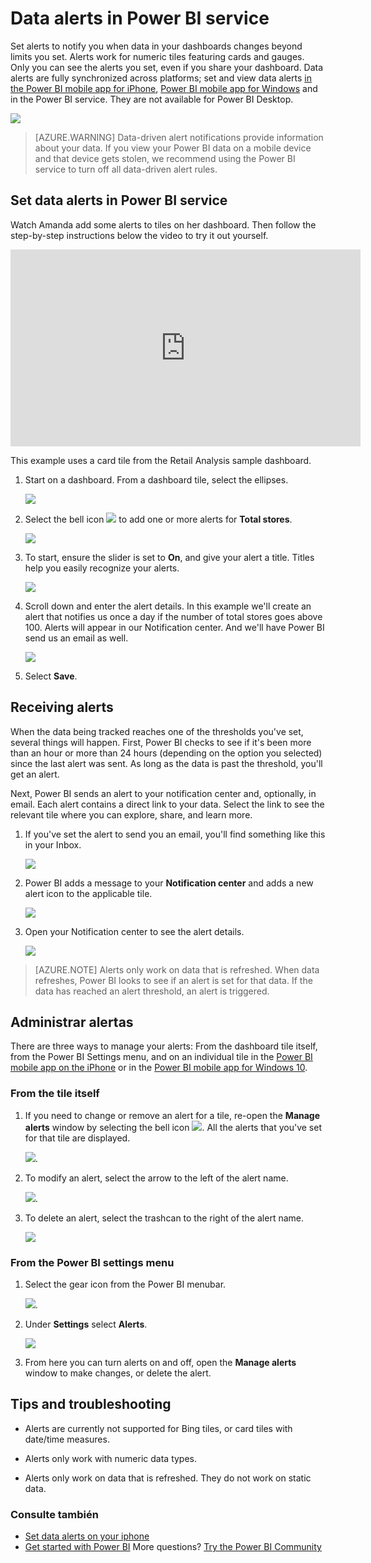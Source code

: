 <properties
   pageTitle="Set data alerts in the Power BI service"
   description="Learn to set alerts to notify you when data in your dashboards changes beyond limits you set in Microsoft Power BI service."
   services="powerbi"
   documentationCenter=""
   authors="mihart"
   manager="mblythe"
   backup=""
   editor=""
   tags=""
   featuredVideoId="JbL2-HJ8clE"
   qualityFocus="no"
   qualityDate=""/>

<tags
   ms.service="powerbi"
   ms.devlang="NA"
   ms.topic="article"
   ms.tgt_pltfrm="NA"
   ms.workload="powerbi"
   ms.date="10/04/2016"
   ms.author="mihart"/>

# Data alerts in Power BI service

Set alerts to notify you when data in your dashboards changes beyond limits you set.  Alerts work for numeric tiles featuring cards and gauges. Only you can see the alerts you set, even if you share your dashboard. Data alerts are fully synchronized across platforms; set and view data alerts <bpt id="p1">[</bpt>in the Power BI mobile app for iPhone<ept id="p1">](powerbi-mobile-set-data-alerts-in-the-iphone-app.md)</ept>, <bpt id="p2">[</bpt>Power BI mobile app for Windows<ept id="p2">](powerbi-mobile-set-data-alerts-in-the-windows-10-mobile-app.md)</ept> and in the Power BI service. They are not available for Power BI Desktop.

![](media/powerbi-service-set-data-alerts/powerbi-alert-types-new.png)

> [AZURE.WARNING] Data-driven alert notifications provide information about your data. If you view your Power BI data on a mobile device and that device gets stolen, we recommend using the Power BI service to turn off all data-driven alert rules.

## Set data alerts in Power BI service
Watch Amanda add some alerts to tiles on her dashboard. Then follow the step-by-step instructions below the video to try it out yourself.

<iframe width="560" height="315" src="https://www.youtube.com/embed/JbL2-HJ8clE" frameborder="0" allowfullscreen></iframe>

This example uses a card tile from the Retail Analysis sample dashboard.

1.  Start on a dashboard. From a dashboard tile, select the ellipses.

    ![](media/powerbi-service-set-data-alerts/powerbi-card.png)

2.  Select the bell icon <ph id="ph1">![](media/powerbi-mobile-set-data-alerts-in-the-iphone-app/PBI_iPhoneBellIconUnselect.png)</ph> to add one or more alerts for <bpt id="p1">**</bpt>Total stores<ept id="p1">**</ept>.

    ![](media/powerbi-service-set-data-alerts/powerbi-set-alert.png)

3.  To start, ensure the slider is set to <bpt id="p1">**</bpt>On<ept id="p1">**</ept>, and give your alert a title. Titles help you easily recognize your alerts.

    ![](media/powerbi-service-set-data-alerts/powerbi-alert-title.png)

4.  Scroll down and enter the alert details.  In this example we'll create an alert that notifies us once a day if the number of total stores goes above 100. Alerts will appear in our Notification center. And we'll have Power BI send us an email as well.

    ![](media/powerbi-service-set-data-alerts/powerbi-set-alert-details.png)

5. Select <bpt id="p1">**</bpt>Save<ept id="p1">**</ept>.


## Receiving alerts
When the data being tracked reaches one of the thresholds you've set, several things will happen. First, Power BI checks to see if it's been more than an hour or more than 24 hours (depending on the option you selected) since the last alert was sent. As long as the data is past the threshold, you'll get an alert.

Next, Power BI sends an alert to your notification center and, optionally, in email. Each alert contains a direct link to your data. Select the link to see the relevant tile where you can explore, share, and learn more.  

1.  If you've set the alert to send you an email, you'll find something like this in your Inbox.

    ![](media/powerbi-service-set-data-alerts/powerbi-alerts-email.png)

2.  Power BI adds a message to your <bpt id="p1">**</bpt>Notification center<ept id="p1">**</ept> and adds a new alert icon to the applicable tile.

    ![](media/powerbi-service-set-data-alerts/powerbi-alert-notifications.png)

4. Open your Notification center to see the alert details.

    ![](media/powerbi-service-set-data-alerts/powerbi-alert-notfication.png)

>[AZURE.NOTE] Alerts only work on data that is refreshed. When data refreshes, Power BI looks to see if an alert is set for that data. If the data has reached an alert threshold, an alert is triggered.


## Administrar alertas
There are three ways to manage your alerts: From the dashboard tile itself, from the Power BI Settings menu, and on an individual tile in the <bpt id="p1">[</bpt>Power BI mobile app on the iPhone<ept id="p1">](powerbi-mobile-set-data-alerts-in-the-iphone-app.md)</ept> or in the <bpt id="p2">[</bpt>Power BI mobile app for Windows 10<ept id="p2">](powerbi-mobile-set-data-alerts-in-the-windows-10-mobile-app.md)</ept>.

###   From the tile itself

1. If you need to change or remove an alert for a tile, re-open the <bpt id="p1">**</bpt>Manage alerts<ept id="p1">**</ept> window by selecting the bell icon <ph id="ph1">![](media/powerbi-mobile-set-data-alerts-in-the-iphone-app/PBI_iPhoneBellIconUnselect.png)</ph>. All the alerts that you've set for that tile are displayed.

    ![](media/powerbi-service-set-data-alerts/powerbi-see-alerts.png).

2. To modify an alert, select the arrow to the left of the alert name.

    ![](media/powerbi-service-set-data-alerts/powerbi-see-alerts-arrow.png).

3. To delete an alert, select the trashcan to the right of the alert name.

      ![](media/powerbi-service-set-data-alerts/powerbi-see-alerts-delete.png)

###   From the Power BI settings menu
1. Select the gear icon from the Power BI menubar.

    ![](media/powerbi-service-set-data-alerts/powerbi-gear-icon.png).

2. Under <bpt id="p1">**</bpt>Settings<ept id="p1">**</ept> select <bpt id="p2">**</bpt>Alerts<ept id="p2">**</ept>.

    ![](media/powerbi-service-set-data-alerts/powerbi-alert-settings.png)

3. From here you can turn alerts on and off, open the <bpt id="p1">**</bpt>Manage alerts<ept id="p1">**</ept> window to make changes, or delete the alert.


## Tips and troubleshooting

-  Alerts are currently not supported for Bing tiles, or card tiles with date/time measures.

-  Alerts only work with numeric data types.

-  Alerts only work on data that is refreshed. They do not work on static data.

### Consulte también
- [Set data alerts on your iphone](powerbi-mobile-set-data-alerts-in-the-iphone-app.md)
- <bpt id="p1">[</bpt>Get started with Power BI<ept id="p1">](powerbi-service-get-started.md)</ept> More questions? [Try the Power BI Community](http://community.powerbi.com/)
